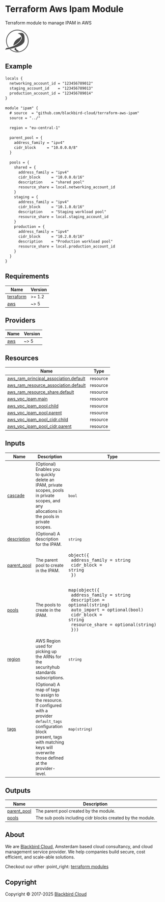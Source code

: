 <!-- BEGIN_TF_DOCS -->
# Terraform Aws Ipam Module
Terraform module to manage IPAM in AWS

[![blackbird-logo](https://raw.githubusercontent.com/blackbird-cloud/terraform-module-template/main/.config/logo_simple.png)](https://blackbird.cloud)

## Example
```hcl
locals {
  networking_account_id = "123456789012"
  staging_account_id    = "123456789013"
  production_account_id = "123456789014"
}

module "ipam" {
  # source  = "github.com/blackbird-cloud/terraform-aws-ipam"
  source = "../"

  region = "eu-central-1"

  parent_pool = {
    address_family = "ipv4"
    cidr_block     = "10.0.0.0/8"
  }

  pools = {
    shared = {
      address_family = "ipv4"
      cidr_block     = "10.0.0.0/16"
      description    = "shared pool"
      resource_share = local.networking_account_id
    }
    staging = {
      address_family = "ipv4"
      cidr_block     = "10.1.0.0/16"
      description    = "Staging workload pool"
      resource_share = local.staging_account_id
    }
    production = {
      address_family = "ipv4"
      cidr_block     = "10.2.0.0/16"
      description    = "Production workload pool"
      resource_share = local.production_account_id
    }
  }
}
```

## Requirements

| Name | Version |
|------|---------|
| <a name="requirement_terraform"></a> [terraform](#requirement\_terraform) | >= 1.2 |
| <a name="requirement_aws"></a> [aws](#requirement\_aws) | ~> 5 |

## Providers

| Name | Version |
|------|---------|
| <a name="provider_aws"></a> [aws](#provider\_aws) | ~> 5 |

## Resources

| Name | Type |
|------|------|
| [aws_ram_principal_association.default](https://registry.terraform.io/providers/hashicorp/aws/latest/docs/resources/ram_principal_association) | resource |
| [aws_ram_resource_association.default](https://registry.terraform.io/providers/hashicorp/aws/latest/docs/resources/ram_resource_association) | resource |
| [aws_ram_resource_share.default](https://registry.terraform.io/providers/hashicorp/aws/latest/docs/resources/ram_resource_share) | resource |
| [aws_vpc_ipam.main](https://registry.terraform.io/providers/hashicorp/aws/latest/docs/resources/vpc_ipam) | resource |
| [aws_vpc_ipam_pool.child](https://registry.terraform.io/providers/hashicorp/aws/latest/docs/resources/vpc_ipam_pool) | resource |
| [aws_vpc_ipam_pool.parent](https://registry.terraform.io/providers/hashicorp/aws/latest/docs/resources/vpc_ipam_pool) | resource |
| [aws_vpc_ipam_pool_cidr.child](https://registry.terraform.io/providers/hashicorp/aws/latest/docs/resources/vpc_ipam_pool_cidr) | resource |
| [aws_vpc_ipam_pool_cidr.parent](https://registry.terraform.io/providers/hashicorp/aws/latest/docs/resources/vpc_ipam_pool_cidr) | resource |

## Inputs

| Name | Description | Type | Default | Required |
|------|-------------|------|---------|:--------:|
| <a name="input_cascade"></a> [cascade](#input\_cascade) | (Optional) Enables you to quickly delete an IPAM, private scopes, pools in private scopes, and any allocations in the pools in private scopes. | `bool` | `null` | no |
| <a name="input_description"></a> [description](#input\_description) | (Optional) A description for the IPAM. | `string` | `"My IPAM"` | no |
| <a name="input_parent_pool"></a> [parent\_pool](#input\_parent\_pool) | The parent pool to create in the IPAM. | <pre>object({<br/>    address_family = string<br/>    cidr_block     = string<br/>  })</pre> | n/a | yes |
| <a name="input_pools"></a> [pools](#input\_pools) | The pools to create in the IPAM. | <pre>map(object({<br/>    address_family = string<br/>    description    = optional(string)<br/>    auto_import    = optional(bool)<br/>    cidr_block     = string<br/>    resource_share = optional(string)<br/>  }))</pre> | n/a | yes |
| <a name="input_region"></a> [region](#input\_region) | AWS Region used for picking up the ARNs for the securityhub standards subscriptions. | `string` | n/a | yes |
| <a name="input_tags"></a> [tags](#input\_tags) | (Optional) A map of tags to assign to the resource. If configured with a provider `default_tags` configuration block present, tags with matching keys will overwrite those defined at the provider-level. | `map(string)` | `{}` | no |

## Outputs

| Name | Description |
|------|-------------|
| <a name="output_parent_pool"></a> [parent\_pool](#output\_parent\_pool) | The parent pool created by the module. |
| <a name="output_pools"></a> [pools](#output\_pools) | The sub pools including cidr blocks created by the module. |

## About

We are [Blackbird Cloud](https://blackbird.cloud), Amsterdam based cloud consultancy, and cloud management service provider. We help companies build secure, cost efficient, and scale-able solutions.

Checkout our other :point\_right: [terraform modules](https://registry.terraform.io/namespaces/blackbird-cloud)

## Copyright

Copyright © 2017-2025 [Blackbird Cloud](https://blackbird.cloud)
<!-- END_TF_DOCS -->